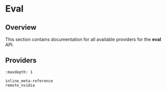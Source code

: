 # Eval

## Overview

This section contains documentation for all available providers for the **eval** API.

## Providers

```{toctree}
:maxdepth: 1

inline_meta-reference
remote_nvidia
```
